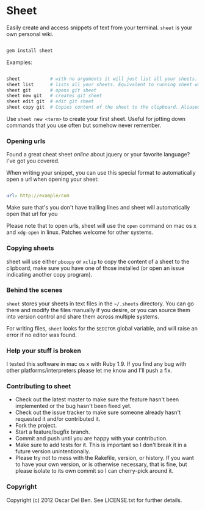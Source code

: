 # Sheet

Easily create and access snippets of text from your terminal. `sheet` is
your own personal wiki.

```bash

gem install sheet
```

Examples:

```bash

sheet           # with no arguments it will just list all your sheets.
sheet list      # lists all your sheets. Equivalent to running sheet with no arguments. Aliased to sheet ls.
sheet git       # opens git sheet
sheet new git   # creates git sheet
sheet edit git  # edit git sheet
sheet copy git  # Copies content of the sheet to the clipboard. Aliased to sheet cp
```

Use `sheet new <term>` to create your first sheet. Useful for jotting
down commands that you use often but somehow never remember.

### Opening urls

Found a great cheat sheet *online* about jquery or your favorite
language? I've got you covered.

When writing your snippet, you can use this special format to
automatically open a url when opening your sheet:

```yaml

url: http://example/com
```

Make sure that's you don't have trailing lines and sheet will
automatically open that url for you

Please note that to open urls, sheet will use the `open` command on mac
os x and `xdg-open` in linux. Patches welcome for other systems.

### Copying sheets

sheet will use either `pbcopy` or `xclip` to copy the content of a sheet
to the clipboard, make sure you have one of those installed (or open an
issue indicating another copy program).

### Behind the scenes

`sheet` stores your sheets in text files in the
`~/.sheets` directory. You can go there and modify the files manually if you desire,
or you can source them into version control and share them across
multiple systems.

For writing files, `sheet` looks for the `$EDITOR` global variable, and
will raise an error if no editor was found.

### Help your stuff is broken

I tested this software in mac os x with Ruby 1.9. If you find any bug
with other platforms/interpreters please let me know and I'll push a
fix.

### Contributing to sheet

* Check out the latest master to make sure the feature hasn't been implemented or the bug hasn't been fixed yet.
* Check out the issue tracker to make sure someone already hasn't requested it and/or contributed it.
* Fork the project.
* Start a feature/bugfix branch.
* Commit and push until you are happy with your contribution.
* Make sure to add tests for it. This is important so I don't break it in a future version unintentionally.
* Please try not to mess with the Rakefile, version, or history. If you want to have your own version, or is otherwise necessary, that is fine, but please isolate to its own commit so I can cherry-pick around it.

### Copyright

Copyright (c) 2012 Oscar Del Ben. See LICENSE.txt for
further details.


